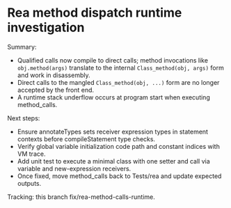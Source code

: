 # Rea method dispatch runtime investigation

Summary:
- Qualified calls now compile to direct calls; method invocations like `obj.method(args)` translate to the internal `Class_method(obj, args)` form and work in disassembly.
- Direct calls to the mangled `Class_method(obj, ...)` form are no longer accepted by the front end.
- A runtime stack underflow occurs at program start when executing method_calls.

Next steps:
- Ensure annotateTypes sets receiver expression types in statement contexts before compileStatement type checks.
- Verify global variable initialization code path and constant indices with VM trace.
- Add unit test to execute a minimal class with one setter and call via variable and new-expression receivers.
- Once fixed, move method_calls back to Tests/rea and update expected outputs.

Tracking: this branch fix/rea-method-calls-runtime.
